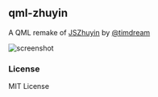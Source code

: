 ## qml-zhuyin

A QML remake of [JSZhuyin](https://github.com/timdream/jszhuyin) by [@timdream](https://github.com/timdream) 

![screenshot](https://raw.github.com/penk/SlateKit/master/IME/zhuyin/screenshot.png)

### License 

MIT License 
